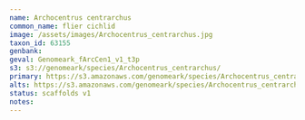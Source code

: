 ```yaml
---
name: Archocentrus centrarchus
common_name: flier cichlid
image: /assets/images/Archocentrus_centrarchus.jpg
taxon_id: 63155
genbank:
geval: Genomeark_fArcCen1_v1_t3p
s3: s3://genomeark/species/Archocentrus_centrarchus/
primary: https://s3.amazonaws.com/genomeark/species/Archocentrus_centrarchus/fArcCen1/assembly_v1/fArcCen1_v1.p.fasta.gz
alts: https://s3.amazonaws.com/genomeark/species/Archocentrus_centrarchus/fArcCen1/assembly_v1/fArcCen1_v1.h.fasta.gz
status: scaffolds v1
notes:
---
```

